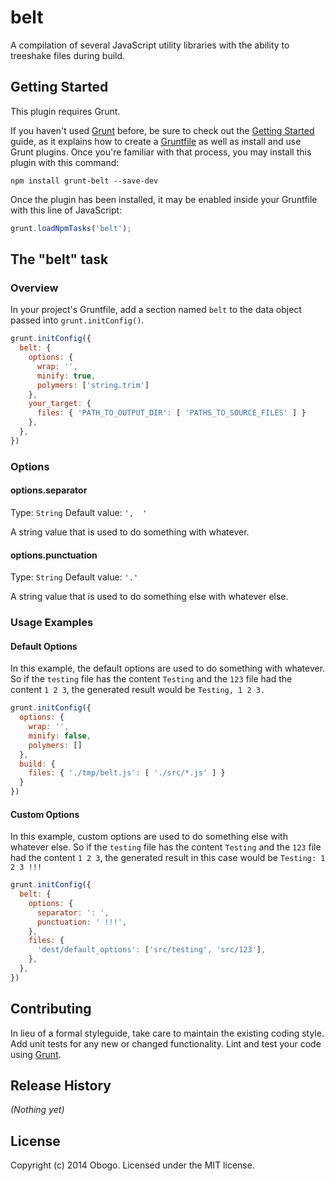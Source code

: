 # belt

A compilation of several JavaScript utility libraries with the ability to treeshake files during build.

## Getting Started
This plugin requires Grunt.

If you haven't used [Grunt](http://gruntjs.com/) before, be sure to check out the [Getting Started](http://gruntjs.com/getting-started) guide, as it explains how to create a [Gruntfile](http://gruntjs.com/sample-gruntfile) as well as install and use Grunt plugins. Once you're familiar with that process, you may install this plugin with this command:

```shell
npm install grunt-belt --save-dev
```

Once the plugin has been installed, it may be enabled inside your Gruntfile with this line of JavaScript:

```js
grunt.loadNpmTasks('belt');
```

## The "belt" task

### Overview
In your project's Gruntfile, add a section named `belt` to the data object passed into `grunt.initConfig()`.

```js
grunt.initConfig({
  belt: {
    options: {
      wrap: '',
      minify: true,
      polymers: ['string.trim']
    },
    your_target: {
      files: { 'PATH_TO_OUTPUT_DIR': [ 'PATHS_TO_SOURCE_FILES' ] }
    },
  },
})
```

### Options

#### options.separator
Type: `String`
Default value: `',  '`

A string value that is used to do something with whatever.

#### options.punctuation
Type: `String`
Default value: `'.'`

A string value that is used to do something else with whatever else.

### Usage Examples

#### Default Options
In this example, the default options are used to do something with whatever. So if the `testing` file has the content `Testing` and the `123` file had the content `1 2 3`, the generated result would be `Testing, 1 2 3.`

```js
grunt.initConfig({
  options: {
  	wrap: '',
    minify: false,
    polymers: []
  },
  build: {
  	files: { './tmp/belt.js': [ './src/*.js' ] }
  }
})
```

#### Custom Options
In this example, custom options are used to do something else with whatever else. So if the `testing` file has the content `Testing` and the `123` file had the content `1 2 3`, the generated result in this case would be `Testing: 1 2 3 !!!`

```js
grunt.initConfig({
  belt: {
    options: {
      separator: ': ',
      punctuation: ' !!!',
    },
    files: {
      'dest/default_options': ['src/testing', 'src/123'],
    },
  },
})
```

## Contributing
In lieu of a formal styleguide, take care to maintain the existing coding style. Add unit tests for any new or changed functionality. Lint and test your code using [Grunt](http://gruntjs.com/).

## Release History
_(Nothing yet)_

## License
Copyright (c) 2014 Obogo. Licensed under the MIT license.
